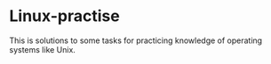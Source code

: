 # Linux-practise
This is solutions to some tasks for practicing knowledge of operating systems like Unix.
